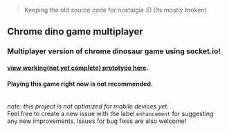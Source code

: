 > Keeping the old source code for nostalgia :D
> (Its mostly broken)

## Chrome dino game multiplayer

### Multiplayer version of chrome dinosaur game using socket.io!

#### [view working(not yet complete) prototype here](https://chrome-dino-multiplayer001.glitch.me/).<br />
#### Playing this game right now is not recommended.<br /> <br /> 

*note: this project is not optimized for mobile devices yet.* <br />
Feel free to create a new issue with the label ```enhancement``` for suggesting any new improvements.
Issues for bug fixes are also welcome!
